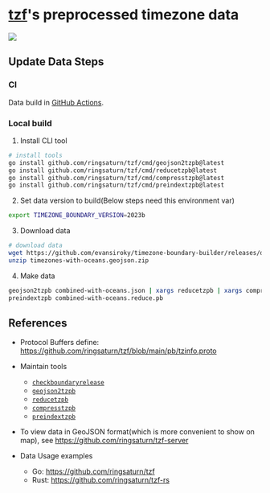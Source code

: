 # [tzf](https://github.com/ringsaturn/tzf)'s preprocessed timezone data

![](https://img.shields.io/github/v/release/ringsaturn/tzf-rel?style=plastic)

## Update Data Steps

### CI

Data build in [GitHub Actions](.github/workflows/ci.yml).

### Local build

1. Install CLI tool

```bash
# install tools
go install github.com/ringsaturn/tzf/cmd/geojson2tzpb@latest
go install github.com/ringsaturn/tzf/cmd/reducetzpb@latest
go install github.com/ringsaturn/tzf/cmd/compresstzpb@latest
go install github.com/ringsaturn/tzf/cmd/preindextzpb@latest
```

2. Set data version to build(Below steps need this environment var)

```bash
export TIMEZONE_BOUNDARY_VERSION=2023b
```

3. Download data

```bash
# download data
wget https://github.com/evansiroky/timezone-boundary-builder/releases/download/${TIMEZONE_BOUNDARY_VERSION}/timezones-with-oceans.geojson.zip
unzip timezones-with-oceans.geojson.zip
```

4. Make data

```bash
geojson2tzpb combined-with-oceans.json | xargs reducetzpb | xargs compresstzpb
preindextzpb combined-with-oceans.reduce.pb
```

## References

- Protocol Buffers define:
  <https://github.com/ringsaturn/tzf/blob/main/pb/tzinfo.proto>
- Maintain tools
  - [`checkboundaryrelease`](https://github.com/ringsaturn/tzf/tree/main/cmd/checkboundaryrelease)
  - [`geojson2tzpb`](https://github.com/ringsaturn/tzf/tree/main/cmd/geojson2tzpb)
  - [`reducetzpb`](https://github.com/ringsaturn/tzf/tree/main/cmd/reducetzpb)
  - [`compresstzpb`](https://github.com/ringsaturn/tzf/tree/main/cmd/compresstzpb)
  - [`preindextzpb`](https://github.com/ringsaturn/tzf/tree/main/cmd/preindextzpb)
- To view data in GeoJSON format(which is more convenient to show on map), see
  <https://github.com/ringsaturn/tzf-server>

- Data Usage examples
  - Go: <https://github.com/ringsaturn/tzf>
  - Rust: <https://github.com/ringsaturn/tzf-rs>
